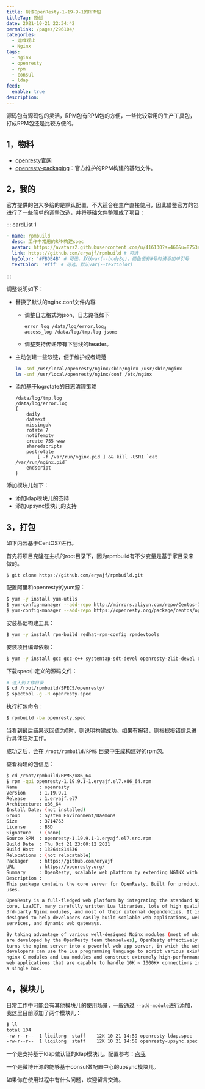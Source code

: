 ```yaml
---
title: 制作OpenResty-1-19-9-1的RPM包
titleTag: 原创
date: 2021-10-21 22:34:42
permalink: /pages/296104/
categories: 
  - 运维观止
  - Nginx
tags: 
  - nginx
  - openresty
  - rpm
  - consul
  - ldap
feed: 
  enable: true
description: 
---
```


源码包有源码包的灵活，RPM包有RPM包的方便，一些比较常用的生产工具包，打成RPM包还是比较方便的。

## 1，物料

- [openresty官网](https://openresty.org/cn/)
- [openresty-packaging](https://github.com/openresty/openresty-packaging)：官方维护的RPM构建的基础文件。

## 2，我的

官方提供的包大多给的是默认配置，不大适合在生产直接使用，因此借鉴官方的包进行了一些简单的调整改造，并将基础文件整理成了项目：

::: cardList 1
```yaml
- name: rpmbuild
  desc: 工作中常用的RPM构建spec
  avatar: https://avatars2.githubusercontent.com/u/416130?s=460&u=8753e86600e300a9811cdc539aa158deec2e2724&v=4 # 可选
  link: https://github.com/eryajf/rpmbuild # 可选
  bgColor: '#FBDE4B' # 可选，默认var(--bodyBg)。颜色值有#号时请添加单引号
  textColor: '#fff' # 可选，默认var(--textColor)
```
:::

调整说明如下：

- 替换了默认的nginx.conf文件内容

  - 调整日志格式为json，日志路径如下

    ```nginx
    error_log /data/log/error.log;
    access_log /data/log/tmp.log json;
    ```

  - 调整支持传递带有下划线的header。

- 主动创建一些软链，便于维护或者规范

  ```sh
  ln -snf /usr/local/openresty/nginx/sbin/nginx /usr/sbin/nginx
  ln -snf /usr/local/openresty/nginx/conf /etc/nginx
  ```

- 添加基于logrotate的日志清理策略

  ```nginx
  /data/log/tmp.log
  /data/log/error.log
  {
      daily
      dateext
      missingok
      rotate 7
      notifempty
      create 755 www
      sharedscripts
      postrotate
          [ -f /var/run/nginx.pid ] && kill -USR1 `cat /var/run/nginx.pid`
      endscript
  }
  ```

添加模块儿如下：

- 添加ldap模块儿的支持
- 添加upsync模块儿的支持

## 3，打包

如下内容基于CentOS7进行。

首先将项目克隆在主机的root目录下，因为rpmbuild有不少变量是基于家目录来做的。

```
$ git clone https://github.com/eryajf/rpmbuild.git
```

配置阿里和openresty的yum源：

```sh
$ yum -y install yum-utils
$ yum-config-manager --add-repo http://mirrors.aliyun.com/repo/Centos-7.repo
$ yum-config-manager --add-repo https://openresty.org/package/centos/openresty.repo
```

安装基础构建工具：

```sh
$ yum -y install rpm-build redhat-rpm-config rpmdevtools
```

安装项目编译依赖：

```sh
$ yum -y install gcc gcc-c++ systemtap-sdt-devel openresty-zlib-devel openresty-openssl-devel openresty-pcre-devel gd-devel openresty-openssl111-devel ccache
```

下载spec中定义的源码文件：

```sh
# 进入到工作目录
$ cd /root/rpmbuild/SPECS/openresty/
$ spectool -g -R openresty.spec
```

执行打包命令：

```sh
$ rpmbuild -ba openresty.spec
```

当看到最后结果返回值为0时，则说明构建成功。如果有报错，则根据报错信息进行具体应对工作。

成功之后，会在 `/root/rpmbuild/RPMS` 目录中生成构建好的rpm包。

查看构建的包信息：

```bash
$ cd /root/rpmbuild/RPMS/x86_64
$ rpm -qpi openresty-1.19.9.1-1.eryajf.el7.x86_64.rpm
Name        : openresty
Version     : 1.19.9.1
Release     : 1.eryajf.el7
Architecture: x86_64
Install Date: (not installed)
Group       : System Environment/Daemons
Size        : 3714763
License     : BSD
Signature   : (none)
Source RPM  : openresty-1.19.9.1-1.eryajf.el7.src.rpm
Build Date  : Thu Oct 21 23:00:12 2021
Build Host  : 13264c814536
Relocations : (not relocatable)
Packager    : https://github.com/eryajf
URL         : https://openresty.org/
Summary     : OpenResty, scalable web platform by extending NGINX with Lua
Description :
This package contains the core server for OpenResty. Built for production
uses.

OpenResty is a full-fledged web platform by integrating the standard Nginx
core, LuaJIT, many carefully written Lua libraries, lots of high quality
3rd-party Nginx modules, and most of their external dependencies. It is
designed to help developers easily build scalable web applications, web
services, and dynamic web gateways.

By taking advantage of various well-designed Nginx modules (most of which
are developed by the OpenResty team themselves), OpenResty effectively
turns the nginx server into a powerful web app server, in which the web
developers can use the Lua programming language to script various existing
nginx C modules and Lua modules and construct extremely high-performance
web applications that are capable to handle 10K ~ 1000K+ connections in
a single box.
```

## 4，模块儿

日常工作中可能会有其他模块儿的使用场景，一般通过 `--add-module`进行添加，我这里目前添加了两个模块儿：

```sh
$ ll
total 104
-rw-r--r--  1 liqilong  staff    12K 10 21 14:59 openresty-ldap.spec
-rw-r--r--  1 liqilong  staff    12K 10 21 14:58 openresty-upsync.spec
```

一个是支持基于ldap做认证的ldap模块儿。配置参考：[点我](https://wiki.eryajf.net/pages/3416.html#_6-nginx)

一个是微博开源的能够基于consul做配置中心的upsync模块儿。

如果你在使用过程中有什么问题，欢迎留言交流。